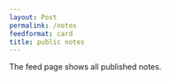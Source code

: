 ```yaml
---
layout: Post
permalink: /notes
feedformat: card
title: public notes
---
```


The feed page shows all published notes.